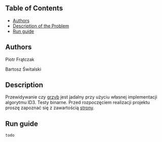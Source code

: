 <!-- TABLE OF CONTENTS -->
## Table of Contents

* [Authors](#authors)
* [Description of the Problem](#description)
* [Run guide](#run-guide)

## Authors
Piotr Frątczak

Bartosz Świtalski

## Description
Przewidywanie czy [grzyb](https://archive.ics.uci.edu/ml/datasets/mushroom) jest jadalny przy użyciu własnej implementacji algorytmu ID3. Testy binarne. Przed rozpoczęciem realizacji projektu proszę zapoznać się z zawartością [strony](http://staff.elka.pw.edu.pl/~rbiedrzy/PSZT/index.html).

## Run guide
```
todo
```
